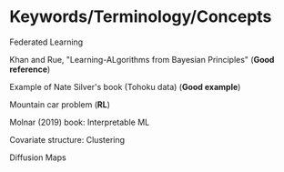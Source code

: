 # Keywords/Terminology/Concepts

Federated Learning

Khan and Rue, "Learning-ALgorithms from Bayesian Principles" (**Good reference**)

Example of Nate Silver's book (Tohoku data) (**Good example**)

Mountain car problem (**RL**)

Molnar (2019) book: Interpretable ML

Covariate structure: Clustering

Diffusion Maps




